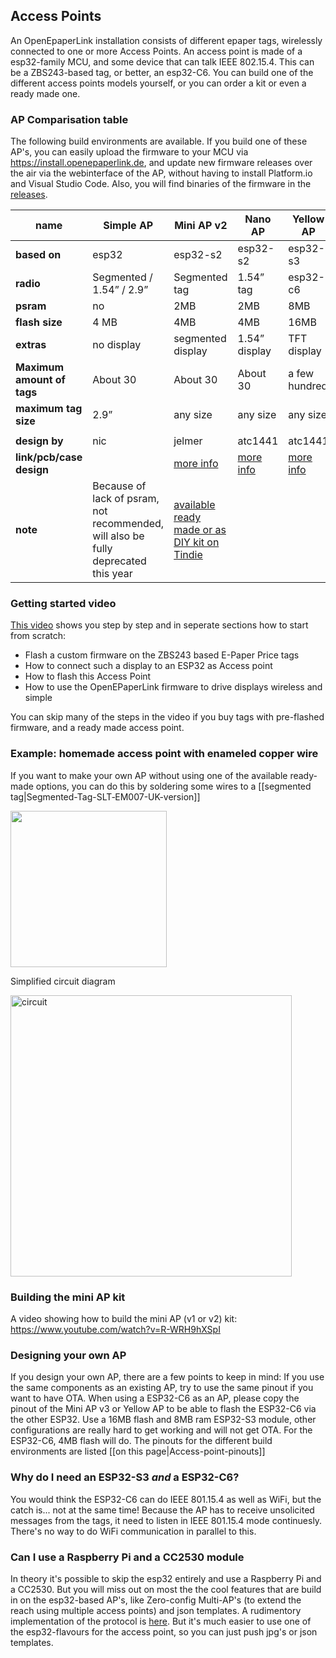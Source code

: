 ## Access Points

An OpenEpaperLink installation consists of different epaper tags, wirelessly connected to one or more Access Points. An access point is made of a esp32-family MCU, and some device that can talk IEEE 802.15.4. This can be a ZBS243-based tag, or better, an esp32-C6.
You can build one of the different access points models yourself, or you can order a kit or even a ready made one.

### AP Comparisation table

The following build environments are available. If you build one of these AP's, you can easily upload the firmware to your MCU via https://install.openepaperlink.de, and update new firmware releases over the air via the webinterface of the AP, without having to install Platform.io and Visual Studio Code. Also, you will find binaries of the firmware in the [releases](https://github.com/jjwbruijn/OpenEPaperLink/releases).

| name                   | Simple AP     | Mini AP v2        | Nano AP       | Yellow AP     | Mini AP v3    | AP and flasher |
| ---------------------- | ------------- | ----------------- | ------------- | ------------- | ------------- | -------------- |
| **based on**               | esp32         | esp32-s2          | esp32-s2      | esp32-s3      | esp32-s3      | esp32-s3       |
| **radio**                  | Segmented / 1.54” / 2.9” | Segmented tag     | 1.54” tag     | esp32-c6      | esp32-c6      | 1.54” tag      |
| **psram**                  | no            | 2MB               | 2MB           | 8MB           | 8MB           | 8MB            |
| **flash size**             | 4 MB          | 4MB               | 4MB           | 16MB          | 16MB          | 16MB           |
| **extras**                 | no display    | segmented display | 1.54” display | TFT display   | TFT display   | 1.54” display  |
| **Maximum amount of tags** | About 30      | About 30          | About 30      | a few hundred | a few hundred | a few hundred  |
| **maximum tag size**       | 2.9”          | any size          | any size      | any size      | any size      | any size       |
|                        |               |                   |               |               |                |                |
| **design by**              | nic           | jelmer            | atc1441       | atc1441       | nic           | jelmer         |
| **link/pcb/case design**             |             | [more info](https://github.com/jjwbruijn/OpenEPaperLink/tree/master/Hardware/OpenEPaperLink%20Mini%20AP)    | [more info](https://github.com/jjwbruijn/OpenEPaperLink/tree/master/Hardware/2.9-1.54%20NanoAP%20by%20ATC1441)          | [more info](https://www.github.com/jjwbruijn/OpenEPaperLink/tree/master/Hardware/Yellow%20AP%20by%20ATC1441)          | [more info](https://github.com/nlimper/Mini-AP-v3) | [more info](https://github.com/jjwbruijn/OpenEPaperLink/tree/master/Hardware/OpenEPaperLink%20AP%20and%20Flasher)           |
| **note**              | Because of lack of psram, not recommended, will also be fully deprecated this year | [available ready made or as DIY kit on Tindie](https://www.tindie.com/stores/electronics-by-nic/) |             |             | [available ready made or as DIY kit on Tindie](https://www.tindie.com/stores/electronics-by-nic/) | Includes interface to flash tags    |

### Getting started video

[This video](https://www.youtube.com/watch?v=Etonkolz9Bs) shows you step by step and in seperate sections how to start from scratch: 
- Flash a custom firmware on the ZBS243 based E-Paper Price tags 
- How to connect such a display to an ESP32 as Access point 
- How to flash this Access Point 
- How to use the OpenEPaperLink firmware to drive displays wireless and simple

You can skip many of the steps in the video if you buy tags with pre-flashed firmware, and a ready made access point.

### Example: homemade access point with enameled copper wire  
If you want to make your own AP without using one of the available ready-made options, you can do this by soldering some wires to a [[segmented tag|Segmented-Tag-SLT‐EM007-UK-version]]

[<img width="250" src="https://github.com/jjwbruijn/OpenEPaperLink/assets/16150580/746d78a4-6981-4676-a377-5b691b001f51">](https://github.com/jjwbruijn/OpenEPaperLink/assets/16150580/746d78a4-6981-4676-a377-5b691b001f51) 

Simplified circuit diagram

[<img width="450" alt="circuit" src="https://github.com/jjwbruijn/OpenEPaperLink/assets/16150580/3c38d0bf-c650-4c6f-8228-0183afe6c1ba">](https://github.com/jjwbruijn/OpenEPaperLink/assets/16150580/3c38d0bf-c650-4c6f-8228-0183afe6c1ba)

### Building the mini AP kit

A video showing how to build the mini AP (v1 or v2) kit:
https://www.youtube.com/watch?v=R-WRH9hXSpI

### Designing your own AP

If you design your own AP, there are a few points to keep in mind:
If you use the same components as an existing AP, try to use the same pinout if you want to have OTA. When using a ESP32-C6 as an AP, please copy the pinout of the Mini AP v3 or Yellow AP to be able to flash the ESP32-C6 via the other ESP32. Use a 16MB flash and 8MB ram ESP32-S3 module, other configurations are really hard to get working and will not get OTA. For the ESP32-C6, 4MB flash will do. The pinouts for the different build environments are listed [[on this page|Access-point-pinouts]]

### Why do I need an ESP32-S3 *and* a ESP32-C6?

You would think the ESP32-C6 can do IEEE 801.15.4 as well as WiFi, but the catch is... not at the same time! Because the AP has to receive unsolicited messages from the tags, it need to listen in IEEE 801.15.4 mode continuesly. There's no way to do WiFi communication in parallel to this.

### Can I use a Raspberry Pi and a CC2530 module

In theory it's possible to skip the esp32 entirely and use a Raspberry Pi and a CC2530. But you will miss out on most the the cool features that are build in on the esp32-based AP's, like Zero-config Multi-AP's (to extend the reach using multiple access points) and json templates. A rudimentory implementation of the protocol is [here](https://github.com/jjwbruijn/OpenEPaperLink/tree/master/ARM_Tag_FW/cc2531_OEPL). But it's much easier to use one of the esp32-flavours for the access point, so you can just push jpg's or json templates.
